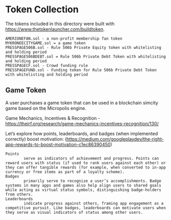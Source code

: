 # Token Collection
The tokens included in this directory were built with https://www.thetokenlauncher.com/buildtoken. 

    AMERIONEFAN.sol - a non-profit membership fan token
    MYKRONEECITYGAME.sol = a game token
    PRESSPAGE506B.sol - Rule 506b Private Equity token with whitelisting and holding period
    PRESSPAGE506BDEBT.sol = Rule 506b Private Debt Token with whitelisting and holding period
    PRESSPAGECF.sol - Crowd funding rule
    PRESSPAGEFUND.sol - Funding token for Rule 506b Private Debt Token with whitelisting and holding period

## Game Token
A user purchases a game token that can be used in a blockchain simcity game based on the Micropolis engine.

Game Mechanics, Incentives & Recognition - https://theirf.org/research/game-mechanics-incentives-recognition/130/

Let’s explore how points, leaderboards, and badges (when implemented correctly) boost motivation: (https://medium.com/googleplaydev/the-right-app-rewards-to-boost-motivation-c1ec86390450)

    Points 
            serve as indicators of achievement and progress. Points can reward users with status (if used to rank users against each other) or they can offer tangible rewards (for example, when converted to in-app currency or free items as part of a loyalty scheme).
    Badges 
            primarily serve to recognize a user’s accomplishments. Badge systems in many apps and games also help align users to shared goals while acting as virtual status symbols, distinguishing badge-holders from others.
    Leaderboards 
            indicate progress against others, framing app engagement as a competitive pursuit. Like badges, leaderboards can motivate users when they serve as visual indicators of status among other users.
